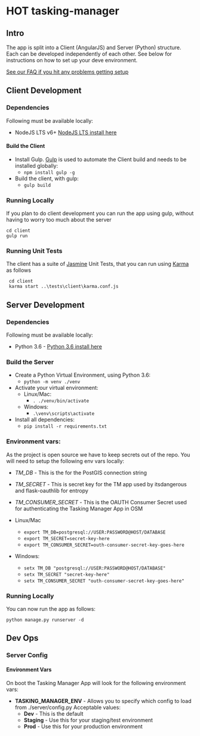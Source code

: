 # HOT tasking-manager

## Intro
The app is split into a Client (AngularJS) and Server (Python) structure.  Each can be developed independently of each other.  See below for instructions on how to set up your deve environment.

[See our FAQ if you hit any problems getting setup](https://github.com/hotosm/tasking-manager/wiki/Dev-Environment-FAQ)


## Client Development
### Dependencies
Following must be available locally:

* NodeJS LTS v6+ [NodeJS LTS install here](https://nodejs.org/en/)

#### Build the Client
* Install Gulp.  [Gulp](http://gulpjs.com/) is used to automate the Client build and needs to be installed globally:
    * ```npm install gulp -g```
* Build the client, with gulp:
    * ```gulp build```

### Running Locally
If you plan to do client development you can run the app using gulp, without having to worry too much about the server

```
cd client
gulp run
```

### Running Unit Tests
The client has a suite of [Jasmine](https://jasmine.github.io/) Unit Tests, that you can run using [Karma](https://karma-runner.github.io/1.0/index.html) as follows

```
 cd client
 karma start ..\tests\client\karma.conf.js
```

## Server Development
### Dependencies
Following must be available locally:

* Python 3.6 - [Python 3.6 install here](https://www.python.org/downloads/)

### Build the Server
* Create a Python Virtual Environment, using Python 3.6:
    * ```python -m venv ./venv```
* Activate your virtual environment:
    * Linux/Mac:
        * ```. ./venv/bin/activate```
    * Windows:
        * ```.\venv\scripts\activate```
* Install all dependencies:
    * ```pip install -r requirements.txt```
        
### Environment vars:
As the project is open source we have to keep secrets out of the repo.  You will need to setup the following env vars locally:

* *TM_DB* - This is the for the PostGIS connection string
* *TM_SECRET* - This is secret key for the TM app used by itsdangerous and flask-oauthlib for entropy
* *TM_CONSUMER_SECRET* - This is the OAUTH Consumer Secret used for authenticating the Tasking Manager App in OSM

* Linux/Mac
    * ```export TM_DB=postgresql://USER:PASSWORD@HOST/DATABASE```
    * ```export TM_SECRET=secret-key-here```
    * ```export TM_CONSUMER_SECRET=outh-consumer-secret-key-goes-here```
* Windows:
    * ```setx TM_DB "postgresql://USER:PASSWORD@HOST/DATABASE"```
    * ```setx TM_SECRET "secret-key-here"```
    * ```setx TM_CONSUMER_SECRET "outh-consumer-secret-key-goes-here"```

### Running Locally
You can now run the app as follows:

```
python manage.py runserver -d
```

## Dev Ops

### Server Config

#### Environment Vars

On boot the Tasking Manager App will look for the following environment vars:

* **TASKING_MANAGER_ENV** - Allows you to specify which config to load from ./server/config.py  Acceptable values:
    * **Dev** - This is the default
    * **Staging** - Use this for your staging/test environment
    * **Prod** - Use this for your production environment

